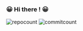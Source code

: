 ### 😀 Hi there ! 😀
![repocount](https://img.shields.io/endpoint?url=https%3A%2F%2Frunkit.io%2Flemon-mint%2Fgithub-repo-counter%2Fbranches%2Fmaster%2Frepocount%2Flemon-mint%2Forange&style=flat-square)
![commitcount](https://img.shields.io/endpoint?url=https%3A%2F%2Frunkit.io%2Flemon-mint%2Fgithub-repo-counter%2Fbranches%2Fmaster%2Fcommitcount%2Flemon-mint%2Forange&style=flat-square)
